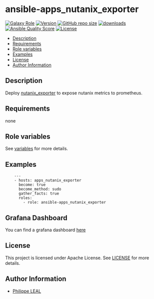 # ansible-apps_nutanix_exporter

[![Galaxy Role](https://img.shields.io/badge/galaxy-apps_nutanix_exporter-purple?style=flat)](https://galaxy.ansible.com/lotusnoir/apps_nutanix_exporter)
[![Version](https://img.shields.io/github/release/lotusnoir/ansible-apps_nutanix_exporter.svg)](https://github.com/lotusnoir/ansible-apps_nutanix_exporter/releases/latest)
[![GitHub repo size](https://img.shields.io/github/repo-size/lotusnoir/ansible-apps_nutanix_exporter?color=orange&style=flat)](https://galaxy.ansible.com/lotusnoir/apps_nutanix_exporter)
[![downloads](https://img.shields.io/ansible/role/d/52270)](https://galaxy.ansible.com/lotusnoir/apps_nutanix_exporter)
[![Ansible Quality Score](https://img.shields.io/ansible/quality/52270)](https://galaxy.ansible.com/lotusnoir/apps_nutanix_exporter)
[![License](https://img.shields.io/badge/license-Apache--2.0-brightgreen?style=flat)](https://opensource.org/licenses/Apache-2.0)

<!-- START doctoc generated TOC please keep comment here to allow auto update -->
<!-- DON'T EDIT THIS SECTION, INSTEAD RE-RUN doctoc TO UPDATE -->

- [Description](#description)
- [Requirements](#requirements)
- [Role variables](#role-variables)
- [Examples](#examples)
- [License](#license)
- [Author Information](#author-information)

<!-- END doctoc generated TOC please keep comment here to allow auto update -->

## Description

Deploy [nutanix_exporter](https://github.com/JacobCalmes/nutanix-exporter) to expose nutanix metrics to prometheus.
## Requirements

none

## Role variables

See [variables](/defaults/main.yml) for more details.

## Examples

        ---
        - hosts: apps_nutanix_exporter
          become: true
          become_method: sudo
          gather_facts: true
          roles:
            - role: ansible-apps_nutanix_exporter

## Grafana Dashboard

You can find a grafana dashboard [here](https://grafana.com/grafana/dashboards/13572)

## License

This project is licensed under Apache License. See [LICENSE](/LICENSE) for more details.

## Author Information

- [Philippe LEAL](https://github.com/lotusnoir)
